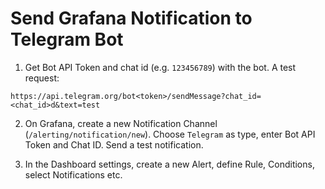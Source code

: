 # Send Grafana Notification to Telegram Bot

1. Get Bot API Token and chat id (e.g. `123456789`) with the bot. A test request:

```
https://api.telegram.org/bot<token>/sendMessage?chat_id=<chat_id>d&text=test
```

2. On Grafana, create a new Notification Channel (`/alerting/notification/new`). Choose `Telegram` as type, enter Bot API Token and Chat ID. Send a test notification.

3. In the Dashboard settings, create a new Alert, define Rule, Conditions, select Notifications etc.

